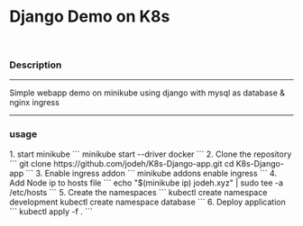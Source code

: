 <h1>Django Demo on K8s</h1>
<br>
<h3>Description</h3>
<hr>
<p>Simple webapp demo on minikube using django with mysql as database & nginx ingress</p>
<hr>
<h3>usage</h3>
1. start minikube
```
minikube start --driver docker
```
2. Clone the repository
```
git clone https://github.com/jodeh/K8s-Django-app.git
cd K8s-Django-app
```
3. Enable ingress addon
```
minikube addons enable ingress
```
4. Add Node ip to hosts file
```
echo "$(minikube ip) jodeh.xyz" | sudo tee -a /etc/hosts
```
5. Create the namespaces
```
kubectl create namespace development
kubectl create namespace database
```
6. Deploy application
```
kubectl apply -f .
```
